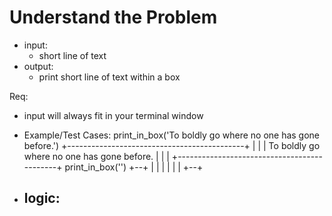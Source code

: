 # Understand the Problem
- input:
  - short line of text
- output:
  - print short line of text within a box

Req:
 - input will always fit in your terminal window

- Example/Test Cases:
print_in_box('To boldly go where no one has gone before.')
+--------------------------------------------+
|                                            |
| To boldly go where no one has gone before. |
|                                            |
+--------------------------------------------+
print_in_box('')
+--+
|  |
|  |
|  |
+--+

- logic:
  - 